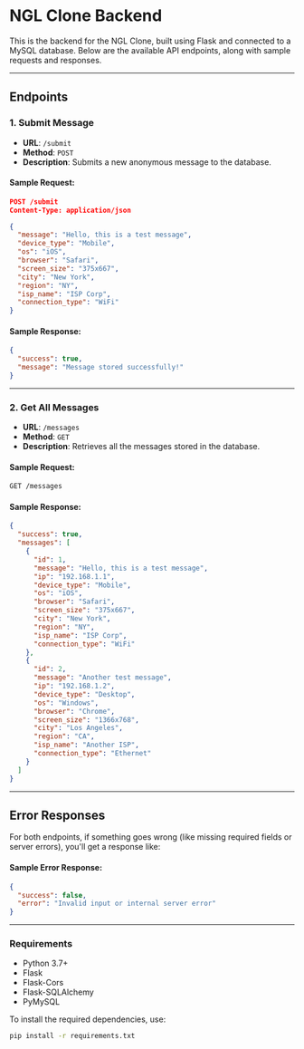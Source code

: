 # NGL Clone Backend

This is the backend for the NGL Clone, built using Flask and connected to a MySQL database. Below are the available API endpoints, along with sample requests and responses.

---

## Endpoints

### 1. **Submit Message**  
- **URL**: `/submit`  
- **Method**: `POST`  
- **Description**: Submits a new anonymous message to the database.

#### Sample Request:
```json
POST /submit
Content-Type: application/json

{
  "message": "Hello, this is a test message",
  "device_type": "Mobile",
  "os": "iOS",
  "browser": "Safari",
  "screen_size": "375x667",
  "city": "New York",
  "region": "NY",
  "isp_name": "ISP Corp",
  "connection_type": "WiFi"
}
```

#### Sample Response:
```json
{
  "success": true,
  "message": "Message stored successfully!"
}
```

---

### 2. **Get All Messages**  
- **URL**: `/messages`  
- **Method**: `GET`  
- **Description**: Retrieves all the messages stored in the database.

#### Sample Request:
```bash
GET /messages
```

#### Sample Response:
```json
{
  "success": true,
  "messages": [
    {
      "id": 1,
      "message": "Hello, this is a test message",
      "ip": "192.168.1.1",
      "device_type": "Mobile",
      "os": "iOS",
      "browser": "Safari",
      "screen_size": "375x667",
      "city": "New York",
      "region": "NY",
      "isp_name": "ISP Corp",
      "connection_type": "WiFi"
    },
    {
      "id": 2,
      "message": "Another test message",
      "ip": "192.168.1.2",
      "device_type": "Desktop",
      "os": "Windows",
      "browser": "Chrome",
      "screen_size": "1366x768",
      "city": "Los Angeles",
      "region": "CA",
      "isp_name": "Another ISP",
      "connection_type": "Ethernet"
    }
  ]
}
```

---

## Error Responses

For both endpoints, if something goes wrong (like missing required fields or server errors), you'll get a response like:

#### Sample Error Response:
```json
{
  "success": false,
  "error": "Invalid input or internal server error"
}
```

---

### Requirements
- Python 3.7+
- Flask
- Flask-Cors
- Flask-SQLAlchemy
- PyMySQL

To install the required dependencies, use:

```bash
pip install -r requirements.txt
```